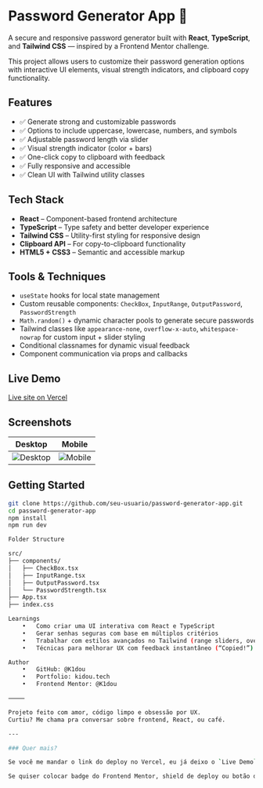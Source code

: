 
# Password Generator App 🔐

A secure and responsive password generator built with **React**, **TypeScript**, and **Tailwind CSS** — inspired by a Frontend Mentor challenge.

This project allows users to customize their password generation options with interactive UI elements, visual strength indicators, and clipboard copy functionality.

## Features

- ✅ Generate strong and customizable passwords
- ✅ Options to include uppercase, lowercase, numbers, and symbols
- ✅ Adjustable password length via slider
- ✅ Visual strength indicator (color + bars)
- ✅ One-click copy to clipboard with feedback
- ✅ Fully responsive and accessible
- ✅ Clean UI with Tailwind utility classes

## Tech Stack

- **React** – Component-based frontend architecture  
- **TypeScript** – Type safety and better developer experience  
- **Tailwind CSS** – Utility-first styling for responsive design  
- **Clipboard API** – For copy-to-clipboard functionality  
- **HTML5 + CSS3** – Semantic and accessible markup

## Tools & Techniques

- `useState` hooks for local state management  
- Custom reusable components: `CheckBox`, `InputRange`, `OutputPassword`, `PasswordStrength`  
- `Math.random()` + dynamic character pools to generate secure passwords  
- Tailwind classes like `appearance-none`, `overflow-x-auto`, `whitespace-nowrap` for custom input + slider styling  
- Conditional classnames for dynamic visual feedback  
- Component communication via props and callbacks

## Live Demo

[Live site on Vercel](https://your-deployment-url.vercel.app) <!-- substitua com seu link -->

## Screenshots

| Desktop | Mobile |
|--------|--------|
| ![Desktop](./screenshots/desktop.png) | ![Mobile](./screenshots/mobile.png) |

## Getting Started

```bash
git clone https://github.com/seu-usuario/password-generator-app.git
cd password-generator-app
npm install
npm run dev

Folder Structure

src/
├── components/
│   ├── CheckBox.tsx
│   ├── InputRange.tsx
│   ├── OutputPassword.tsx
│   └── PasswordStrength.tsx
├── App.tsx
├── index.css

Learnings
	•	Como criar uma UI interativa com React e TypeScript
	•	Gerar senhas seguras com base em múltiplos critérios
	•	Trabalhar com estilos avançados no Tailwind (range sliders, overflow, custom thumb)
	•	Técnicas para melhorar UX com feedback instantâneo (“Copied!”)

Author
	•	GitHub: @K1dou
	•	Portfolio: kidou.tech
	•	Frontend Mentor: @K1dou

⸻

Projeto feito com amor, código limpo e obsessão por UX.
Curtiu? Me chama pra conversar sobre frontend, React, ou café.

---

### Quer mais?

Se você me mandar o link do deploy no Vercel, eu já deixo o `Live Demo` atualizado também.

Se quiser colocar badge do Frontend Mentor, shield de deploy ou botão de copy no código-fonte do readme, também faço rapidinho. Bora deixar seu GitHub com cara de sênior?